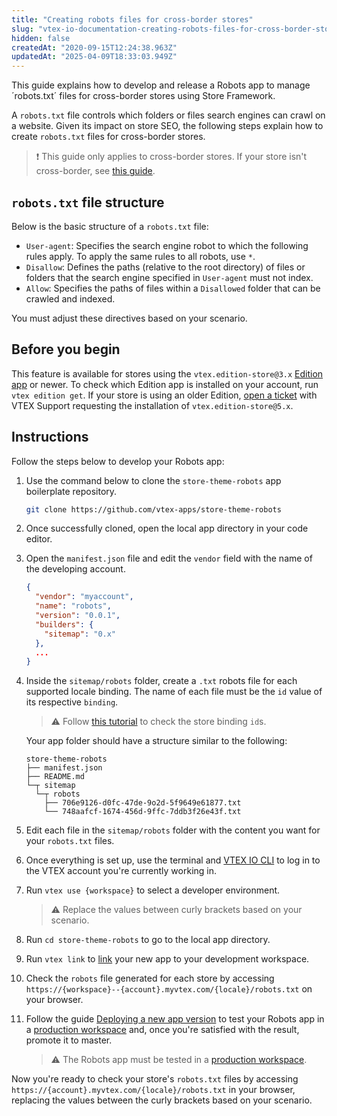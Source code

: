 ```yaml
---
title: "Creating robots files for cross-border stores"
slug: "vtex-io-documentation-creating-robots-files-for-cross-border-stores"
hidden: false
createdAt: "2020-09-15T12:24:38.963Z"
updatedAt: "2025-04-09T18:33:03.949Z"
---
```


This guide explains how to develop and release a Robots app to manage ´robots.txt´ files for cross-border stores using Store Framework.

A `robots.txt` file controls which folders or files search engines can crawl on a website. Given its impact on store SEO, the following steps explain how to create `robots.txt` files for cross-border stores.

>❗ This guide only applies to cross-border stores. If your store isn't cross-border, see [this guide](https://help.vtex.com/tutorial/google-search-console-tracking-robots-txt--tutorials_574?locale=en).

## `robots.txt` file structure

Below is the basic structure of a `robots.txt` file:

- `User-agent`: Specifies the search engine robot to which the following rules apply. To apply the same rules to all robots, use `*`.
- `Disallow`: Defines the paths (relative to the root directory) of files or folders that the search engine specified in `User-agent` must not index.
- `Allow`: Specifies the paths of files within a `Disallowed` folder that can be crawled and indexed.

You must adjust these directives based on your scenario.

## Before you begin

This feature is available for stores using the `vtex.edition-store@3.x` [Edition app](https://developers.vtex.com/docs/guides/vtex-io-documentation-edition-app/) or newer. To check which Edition app is installed on your account, run `vtex edition get`. If your store is using an older Edition, [open a ticket](https://help-tickets.vtex.com/smartlink/sso/login/zendesk) with VTEX Support requesting the installation of `vtex.edition-store@5.x`.

## Instructions

Follow the steps below to develop your Robots app:

1. Use the command below to clone the `store-theme-robots` app boilerplate repository.

    ```sh
    git clone https://github.com/vtex-apps/store-theme-robots
    ```

2. Once successfully cloned, open the local app directory in your code editor.
3. Open the `manifest.json` file and edit the `vendor` field with the name of the developing account.

    ```json
    { 
      "vendor": "myaccount",
      "name": "robots",
      "version": "0.0.1",
      "builders": {
        "sitemap": "0.x"
      },
      ...
    }
    ```

4. Inside the `sitemap/robots` folder, create a `.txt` robots file for each supported locale binding. The name of each file must be the `id` value of its respective `binding`.

    >⚠️ Follow [this tutorial](https://developers.vtex.com/docs/guides/checking-your-stores-binding-id) to check the store binding `id`s.
    
    Your app folder should have a structure similar to the following:
    
    ```
    store-theme-robots
    ├── manifest.json
    ├── README.md
    └─┬ sitemap
      └─┬ robots
        ├── 706e9126-d0fc-47de-9o2d-5f9649e61877.txt
        └── 748aafcf-1674-456d-9ffc-7ddb3f26e43f.txt
    ```

5. Edit each file in the `sitemap/robots` folder with the content you want for your `robots.txt` files.
6. Once everything is set up, use the terminal and [VTEX IO CLI](https://developers.vtex.com/docs/guides/vtex-io-documentation-vtex-io-cli-installation-and-command-reference/) to log in to the VTEX account you're currently working in.
7. Run `vtex use {workspace}` to select a developer environment.

    >⚠️ Replace the values between curly brackets based on your scenario.

8. Run `cd store-theme-robots` to go to the local app directory.
9. Run `vtex link` to [link](https://developers.vtex.com/docs/guides/vtex-io-documentation-linking-an-app/) your new app to your development workspace.
10. Check the `robots` file generated for each store by accessing `https://{workspace}--{account}.myvtex.com/{locale}/robots.txt` on your browser.
11. Follow the guide [Deploying a new app version](https://developers.vtex.com/docs/guides/vtex-io-documentation-making-your-new-app-version-publicly-available) to test your Robots app in a [production workspace](https://developers.vtex.com/docs/guides/vtex-io-documentation-creating-a-production-workspace) and, once you're satisfied with the result, promote it to master.

    >⚠️ The Robots app must be tested in a [production workspace](https://developers.vtex.com/docs/guides/vtex-io-documentation-creating-a-production-workspace).

Now you're ready to check your store's `robots.txt` files by accessing `https://{account}.myvtex.com/{locale}/robots.txt` in your browser, replacing the values between the curly brackets based on your scenario.
